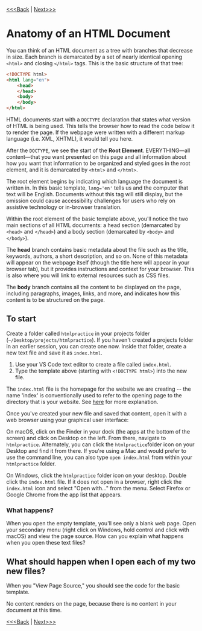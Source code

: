 [<<<Back](02-opening_activity.md) | [Next>>>](04-elements.md)

# Anatomy of an HTML Document

You can think of an HTML document as a tree with branches that decrease in size. Each branch is demarcated by a set of nearly identical opening `<html>` and closing `</html>` tags. This is the basic structure of that tree:

```html
<!DOCTYPE html>
<html lang="en">
    <head>
    </head>
    <body>
    </body>
</html>
```

HTML documents start with a `DOCTYPE` declaration that states what version of HTML is being used. This tells the browser how to read the code below it to render the page. If the webpage were written with a different markup language (i.e. XML, XHTML), it would tell you here.

After the `DOCTYPE`, we see the start of the **Root Element**. EVERYTHING—all content—that you want presented on this page and all information about how you want that information to be organized and styled goes in the root element, and it is demarcated by `<html>` and `</html>`.

The root element begins by indicating which language the document is written in. In this basic template, `lang='en'` tells us and the computer that text will be English. Documents without this tag will still display, but the omission could cause accessibility challenges for users who rely on assistive technology or in-browser translation. 

Within the root element of the basic template above, you'll notice the two main sections of all HTML documents: a head section (demarcated by `<head>` and `</head>`) and a body section (demarcated by `<body>` and `</body>`).

The **head** branch contains basic metadata about the file such as the title, keywords, authors, a short description, and so on. None of this metadata will appear on the webpage itself (though the title here will appear in your browser tab), but it provides instructions and context for your browser. This is also where you will link to external resources such as CSS files.

The **body** branch contains all the content to be displayed on the page, including paragraphs, images, links, and more, and indicates how this content is to be structured on the page.


## To start

Create a folder called `htmlpractice` in your projects folder (`~/Desktop/projects/htmlpractice`). If you haven't created a projects folder in an earlier session, you can create one now. Inside that folder, create a new text file and save it as `index.html`.

1. Use your VS Code text editor to create a file called `index.html`.
2. Type the template above (starting with `<!DOCTYPE html>`) into the new file. 

The `index.html` file is the homepage for the website we are creating -- the name 'index' is conventionally used to refer to the opening page to the directory that is your website. See [here](https://www.lifewire.com/index-html-page-3466505) for more explanation.

Once you've created your new file and saved that content, open it with a web browser using your graphical user interface:

On macOS, click on the Finder in your dock (the apps at the bottom of the screen) and click on Desktop on the left. From there, navigate to `htmlpractice`. Alternately, you can click the `htmlpractice`folder icon on your Desktop and find it from there. If you're using a Mac and would prefer to use the command line, you can also type `open index.html` from within your `htmlpractice` folder.

On Windows, click the `htmlpractice` folder icon on your desktop. Double click the `index.html` file. If it does not open in a browser, right click the `index.html` icon and select "Open with..." from the menu. Select Firefox or Google Chrome from the app list that appears.

### What happens?

When you open the empty template, you'll see only a blank web page. Open your secondary menu (right click on Windows, hold control and click with macOS) and view the page source. How can you explain what happens when you open these text files?

## What should happen when I open each of my two new files?

When you "View Page Source," you should see the code for the basic template.

No content renders on the page, because there is no content in your document at this time.

[<<<Back](02-opening_activity.md) | [Next>>>](04-elements.md)
